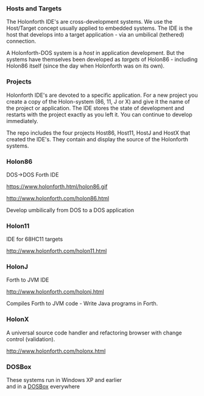 ### Hosts and Targets
The Holonforth IDE's are cross-development systems. We use the Host/Target concept usually applied to embedded systems. 
The IDE is the host that develops into a target application - via an umbilical (tethered) connection. 

A Holonforth-DOS system is a *host* in application development. But the systems have themselves been developed as *targets* of Holon86 - including Holon86 itself (since the day when Holonforth was on its own). 

### Projects
Holonforth IDE's are devoted to a specific application. For a new project you create a copy of the Holon-system (86, 11, J or X) and give it the name of the project or application. The IDE stores the state of development and restarts with the project exactly as you left it. You can continue to develop immediately.

The repo includes the four projects Host86, Host11, HostJ and HostX that created the IDE's. They contain and display the source of the Holonforth systems.


### Holon86 
DOS->DOS Forth IDE

https://www.holonforth.html/holon86.gif

http://www.holonforth.com/holon86.html 
  
Develop umbilically from DOS to a DOS application 

### Holon11 
IDE for 68HC11 targets

http://www.holonforth.com/holon11.html 
 

### HolonJ
Forth to JVM IDE

http://www.holonforth.com/holonj.html
  
Compiles Forth to JVM code - Write Java programs in Forth.

### HolonX
A universal source code handler and refactoring browser with change control (validation).

http://www.holonforth.com/holonx.html

### DOSBox

These systems run in Windows XP and earlier  
and in a [DOSBox](https://www.dosbox.com/wiki) everywhere

